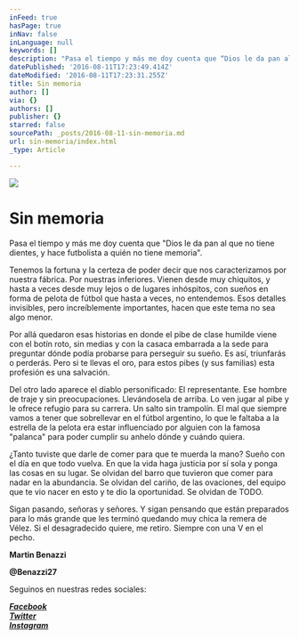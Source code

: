 ```yaml
---
inFeed: true
hasPage: true
inNav: false
inLanguage: null
keywords: []
description: "Pasa el tiempo y más me doy cuenta que “Dios le da pan al que no tiene dientes, y hace futbolista a quién no tiene memoria”.\_"
datePublished: '2016-08-11T17:23:49.414Z'
dateModified: '2016-08-11T17:23:31.255Z'
title: Sin memoria
author: []
via: {}
authors: []
publisher: {}
starred: false
sourcePath: _posts/2016-08-11-sin-memoria.md
url: sin-memoria/index.html
_type: Article

---
```

![](https://the-grid-user-content.s3-us-west-2.amazonaws.com/016a79a4-4a66-4f70-8717-2e25e359d220.jpg)

# Sin memoria

Pasa el tiempo y más me doy cuenta que "Dios le da pan al que no tiene dientes, y hace futbolista a quién no tiene memoria". 

Tenemos la fortuna y la certeza de poder decir que nos caracterizamos por nuestra fábrica. Por nuestras inferiores. Vienen desde muy chiquitos, y hasta a veces desde muy lejos o de lugares inhóspitos, con sueños en forma de pelota de fútbol que hasta a veces, no entendemos. Esos detalles invisibles, pero increíblemente importantes, hacen que este tema no sea algo menor. 

Por allá quedaron esas historias en donde el pibe de clase humilde viene con el botín roto, sin medias y con la casaca embarrada a la sede para preguntar dónde podía probarse para perseguir su sueño. Es así, triunfarás o perderás. Pero si te llevas el oro, para estos pibes (y sus familias) esta profesión es una salvación. 

Del otro lado aparece el diablo personificado: El representante. Ese hombre de traje y sin preocupaciones. Llevándosela de arriba. Lo ven jugar al pibe y le ofrece refugio para su carrera. Un salto sin trampolín. El mal que siempre vamos a tener que sobrellevar en el fútbol argentino, lo que le faltaba a la estrella de la pelota era estar influenciado por alguien con la famosa "palanca" para poder cumplir su anhelo dónde y cuándo quiera. 

¿Tanto tuviste que darle de comer para que te muerda la mano? Sueño con el día en que todo vuelva. En que la vida haga justicia por sí sola y ponga las cosas en su lugar. Se olvidan del barro que tuvieron que comer para nadar en la abundancia. Se olvidan del cariño, de las ovaciones, del equipo que te vio nacer en esto y te dio la oportunidad. Se olvidan de TODO. 

Sigan pasando, señoras y señores. Y sigan pensando que están preparados para lo más grande que les terminó quedando muy chica la remera de Vélez. Si el desagradecido quiere, me retiro. Siempre con una V en el pecho.

**Martin Benazzi**

**@Benazzi27**

Seguinos en nuestras redes sociales:

_**[Facebook][0]**_  
_**[Twitter][1]**_  
_**[Instagram][2]**_

[0]: https://www.facebook.com/pasionfortineraoficial/
[1]: https://twitter.com/PasionFortinera
[2]: https://www.instagram.com/pasionfortinera/